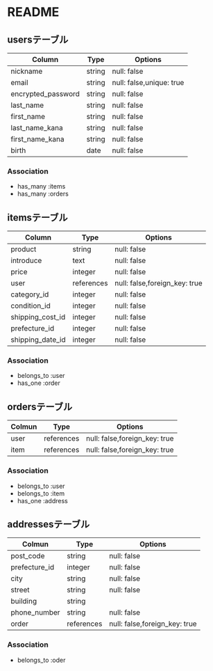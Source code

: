 # README

## usersテーブル

|Column            |Type  |Options                 |
|------------------|------|------------------------|
|nickname          |string|null: false             |
|email             |string|null: false,unique: true|
|encrypted_password|string|null: false             |
|last_name         |string|null: false             |
|first_name        |string|null: false             | 
|last_name_kana    |string|null: false             |
|first_name_kana   |string|null: false             |
|birth             |date  |null: false             |

### Association
- has_many :items
- has_many :orders


## itemsテーブル

|Column           |Type       |Options                      |
|-----------------|-----------|-----------------------------|
|product          |string     |null: false                  |
|introduce        |text       |null: false                  |
|price            |integer    |null: false                  |
|user             |references |null: false,foreign_key: true|
|category_id      |integer    |null: false                  |
|condition_id     |integer    |null: false                  |
|shipping_cost_id |integer    |null: false                  |
|prefecture_id    |integer    |null: false                  |
|shipping_date_id |integer    |null: false                  |


### Association
- belongs_to :user
- has_one :order


## ordersテーブル

|Colmun    |Type      |Options                      |
|----------|----------|-----------------------------|
|user      |references|null: false,foreign_key: true|
|item      |references|null: false,foreign_key: true|

### Association
- belongs_to :user
- belongs_to :item
- has_one :address


## addressesテーブル

|Colmun       |Type      |Options                      |
|-------------|----------|-----------------------------|
|post_code    |string    |null: false                  |
|prefecture_id|integer   |null: false                  |
|city         |string    |null: false                  |
|street       |string    |null: false                  |
|building     |string    |                             |
|phone_number |string    |null: false                  |
|order        |references|null: false,foreign_key: true|


### Association
- belongs_to :oder